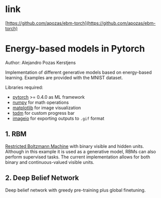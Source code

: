 # link
[https://github.com/apozas/ebm-torch](https://github.com/apozas/ebm-torch)

# Energy-based models in Pytorch

Author: Alejandro Pozas Kerstjens

Implementation of different generative models based on energy-based learning.
Examples are provided with the MNIST dataset.

Libraries required:
- [pytorch](http://www.pytorch.org) >= 0.4.0 as ML framework
- [numpy](http://www.numpy.org/) for math operations
- [matplotlib](https://matplotlib.org/) for image visualization
- [tqdm](https://pypi.python.org/pypi/tqdm) for custom progress bar
- [imageio](http://imageio.github.io/) for exporting outputs to ``.gif`` format

## 1. RBM
[Restricted Boltzmann Machine](http://stanford.edu/~jlmcc/papers/PDP/Volume%201/Chap6_PDP86.pdf)
with binary visible and hidden units. Although in this example it is used as a
generative model, RBMs can also perform supervised tasks. The current
implementation allows for both binary and continuous-valued visible units.

## 2. Deep Belief Network
Deep belief network with greedy pre-training plus global finetuning.